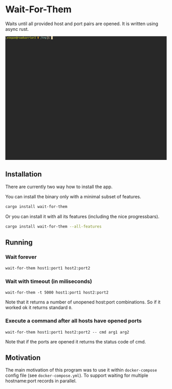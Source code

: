 # Wait-For-Them
Waits until all provided host and port pairs are opened.
It is written using async rust.

![Cast](/wait-for-them.gif)


## Installation

There are currently two way how to install the app.

You can install the binary only with a minimal subset of features.
```bash
cargo install wait-for-them
```

Or you can install it with all its features (including the nice progressbars).
```bash
cargo install wait-for-them --all-features
```

## Running

### Wait forever
```bash
wait-for-them host1:port1 host2:port2
```

### Wait with timeout (in miliseconds)
```
wait-for-them -t 5000 host1:port1 host2:port2
```

Note that it returns a number of unopened host:port combinations.
So if it worked ok it returns standard `0`.

### Execute a command after all hosts have opened ports
```
wait-for-them host1:port1 host2:port2 -- cmd arg1 arg2
```

Note that if the ports are opened it returns the status code of cmd.

## Motivation
The main motivation of this program was to use it within `docker-compose` config file (see `docker-compose.yml`).
To support waiting for multiple hostname:port records in parallel.
